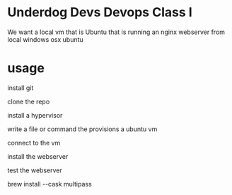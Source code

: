 # Underdog Devs Devops Class I

We want a local vm that is Ubuntu that is running an nginx webserver
from
local
  windows
  osx
  ubuntu
  
# usage

install git

clone the repo

install a hypervisor

write a file or command the provisions a ubuntu vm

connect to the vm

install the webserver

test the webserver

brew install --cask multipass
